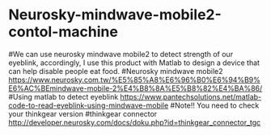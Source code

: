 # Neurosky-mindwave-mobile2-contol-machine
#We can use neurosky mindwave mobile2 to detect strength of our eyeblink, accordingly, I use this product with Matlab to design a device that can help disable people eat food.
#Neurosky mindwave mobile2  https://www.neurosky.com.tw/%E5%85%A8%E6%96%B0%E6%94%B9%E6%AC%BEmindwave-mobile-2%E4%B8%8A%E5%B8%82%E4%BA%86/
#Using matlab to detect eyeblink https://www.pantechsolutions.net/matlab-code-to-read-eyeblink-using-mindwave-mobile
#Note!! You need to check your thinkgear version
#thinkgear connector http://developer.neurosky.com/docs/doku.php?id=thinkgear_connector_tgc
